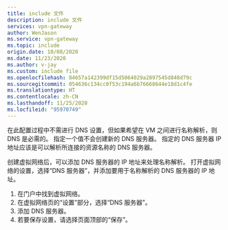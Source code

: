 ```yaml
---
title: include 文件
description: include 文件
services: vpn-gateway
author: WenJason
ms.service: vpn-gateway
ms.topic: include
origin.date: 10/08/2020
ms.date: 11/23/2020
ms.author: v-jay
ms.custom: include file
ms.openlocfilehash: 84657a142399df15d5064029a2897545d848d79c
ms.sourcegitcommit: 054636c134cc0f53c194a6b76668644e18d1c4fe
ms.translationtype: HT
ms.contentlocale: zh-CN
ms.lasthandoff: 11/25/2020
ms.locfileid: "95970749"
---
```

在此配置过程中不需进行 DNS 设置，但如果希望在 VM 之间进行名称解析，则 DNS 是必需的。 指定一个值不会创建新的 DNS 服务器。 指定的 DNS 服务器 IP 地址应该是可以解析所连接的资源名称的 DNS 服务器。

创建虚拟网络后，可以添加 DNS 服务器的 IP 地址来处理名称解析。 打开虚拟网络的设置，选择“DNS 服务器”，并添加要用于名称解析的 DNS 服务器的 IP 地址。

1. 在门户中找到虚拟网络。
2. 在虚拟网络页的“设置”部分，选择“DNS 服务器”。 
3. 添加 DNS 服务器。
4. 若要保存设置，请选择页面顶部的“保存”。